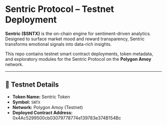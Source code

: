# Sentric Protocol – Testnet Deployment

**Sentric ($SNTX)** is the on-chain engine for sentiment-driven analytics. Designed to surface market mood and reward transparency, Sentric transforms emotional signals into data-rich insights.

This repo contains testnet smart contract deployments, token metadata, and exploratory modules for the Sentric Protocol on the **Polygon Amoy** network.

---

## 🧪 Testnet Details

- **Token Name:** Sentric Token
- **Symbol:** `SNTX`
- **Network:** Polygon Amoy (Testnet)
- **Deployed Contract Address:** 0x4Ac5299500cb03079778774e139783e374B154Bc
